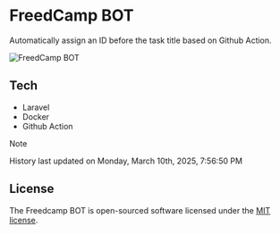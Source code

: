 # FreedCamp BOT

Automatically assign an ID before the task title based on Github Action.

![FreedCamp BOT](https://repository-images.githubusercontent.com/737932867/7d34798b-2680-471c-b089-a78a718d3d6a)

## Tech

- Laravel
- Docker
- Github Action

> [!NOTE]  
> History last updated on Monday, March 10th, 2025, 7:56:50 PM

## License

The Freedcamp BOT is open-sourced software licensed under the [MIT license](https://opensource.org/licenses/MIT).
